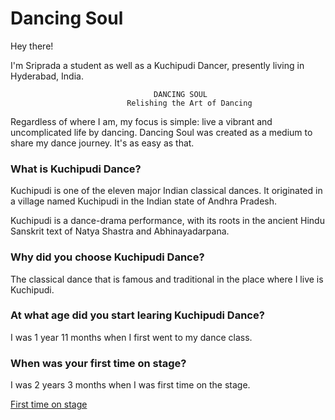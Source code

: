 # Dancing Soul

Hey there!

I'm Sriprada a student as well as a Kuchipudi Dancer, presently living in Hyderabad, India.

                                    DANCING SOUL
                              Relishing the Art of Dancing 

Regardless of where I am, my focus is simple: live a vibrant and uncomplicated life by dancing. Dancing Soul was created as a medium to share my dance journey. It's as easy as that. 

### What is Kuchipudi Dance?

Kuchipudi is one of the eleven major Indian classical dances. It originated in a village named Kuchipudi in the Indian state of Andhra Pradesh.

Kuchipudi is a dance-drama performance, with its roots in the ancient Hindu Sanskrit text of Natya Shastra and Abhinayadarpana.

### Why did you choose Kuchipudi Dance?

The classical dance that is famous and traditional in the place where I live is Kuchipudi.

### At what age did you start learing Kuchipudi Dance?

I was 1 year 11 months when I first went to my dance class. 

### When was your first time on stage?

I was 2 years 3 months when I was first time on the stage.

[First time on stage](https://www.youtube.com/watch?v=XWVDEyHFd00)

